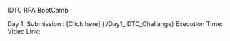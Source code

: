 IDTC RPA BootCamp

Day 1: 
	Submission : [Click here] ( /Day1_IDTC_Challange)
	Execution Time: 
    Video Link: 
    
